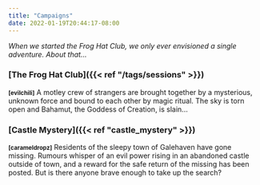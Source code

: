 ```yaml
---
title: "Campaigns"
date: 2022-01-19T20:44:17-08:00
---
```


*When we started the Frog Hat Club, we only ever envisioned a single adventure. About that...*

### [The Frog Hat Club]({{< ref "/tags/sessions" >}})
<small><b>[evilchili]</b></small> A motley crew of strangers are brought together by a mysterious, unknown force and bound to each other by magic ritual. The sky is torn open and Bahamut, the Goddess of Creation, is slain...

### [Castle Mystery]({{< ref "castle_mystery" >}})
<small><b>[carameldropz]</b></small> Residents of the sleepy town of Galehaven have gone missing. Rumours whisper of an evil power rising in an abandoned castle outside of town, and a reward for the safe return of the missing has been posted. But is there anyone brave enough to take up the search?

